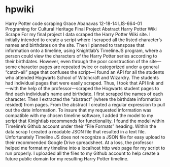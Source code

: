 hpwiki
======

Harry Potter code scraping
Grace Abanavas
12-18-14
LIS-664-01
Programing for Cultural Heritage
Final Project Abstract 
                                                Harry Potter Wiki Scrape
     For my final project I data scraped the Harry Potter Wiki site. I initially intended to create a script where I scraped all the listed character’s names and birthdates on the site. Then I planned to transpose that information onto a timeline, using Knightlab’s TimelineJS program, where a person could view the characters of the Harry Potter series according to their birthdates. However, even  through the poor construction of the site—some character pages are repeated twice or categorized under a general “catch-all” page that confuses the script—I found an API for all the students who attended Hogwarts School of Witchcraft and Wizardry. The students had individual pages that were easily scraped. Thus, I took that API link and—with the help of the professor—scraped the Hogwarts student pages to find each individual’s name and birthdate. I first scraped the names of each character. Then I extracted the “abstract” (where the birthdate information resided) from pages. From the abstract I created a regular expression to pull out the date information.
     To insure that my requested information was compatible with my chosen timeline software, I added the model to my script that Kinightlab recommends for functionality. I found the model within Timeline’s Github account under their “File Formats” heading. Within the data scrap I created a readable JSON file that resulted in a text file. Unfortunately Timeline JS does not recognize a JSON file for easy upload to their recommended Google Drive spreadsheet. At a loss, the professor helped me format my timeline into a localhost http web page for my script to run properly. I uploaded all the files to my Github account to help create a future public domain for my resulting Harry Potter timeline.   

